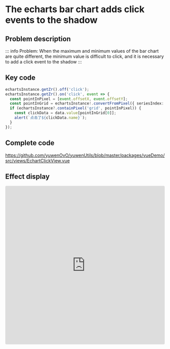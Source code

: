 # The echarts bar chart adds click events to the shadow

## Problem description

::: info
Problem: When the maximum and minimum values of the bar chart are quite different, the minimum value is difficult to click, and it is necessary to add a click event to the shadow
:::

## Key code

```typescript
echartsInstance.getZr().off('click');
echartsInstance.getZr().on('click', event => {
  const pointInPixel = [event.offsetX, event.offsetY];
  const pointInGrid = echartsInstance!.convertFromPixel({ seriesIndex: 0 }, pointInPixel);
  if (echartsInstance?.containPixel('grid', pointInPixel)) {
    const clickData = data.value[pointInGrid[0]];
    alert(`点击了${clickData.name}`);
  }
});
```

## Complete code

<https://github.com/yuwenOvO/yuwenUtils/blob/master/packages/vueDemo/src/views/EchartClickView.vue>

## Effect display

<iframe src="https://demo.moshangl.cn/echartClick" title="echarts-click" style="width:100%; height:500px; border:0; border-radius: 4px; overflow:hidden;"></iframe>
